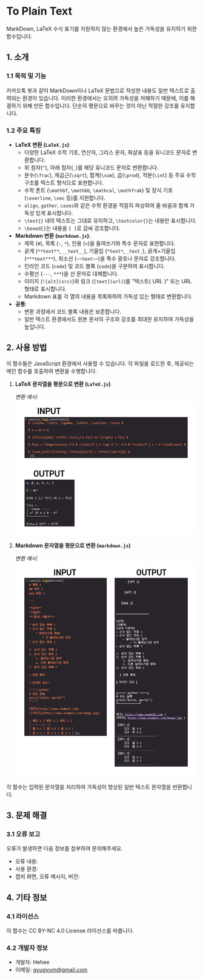 # To Plain Text
MarkDown, LaTeX 수식 표기를 지원하지 않는 환경에서 높은 가독성을 유지하기 위한 함수입니다.

## 1. 소개

### 1.1 목적 및 기능

카카오톡 봇과 같이 MarkDown이나 LaTeX 문법으로 작성한 내용도 일반 텍스트로 출력되는 환경이 있습니다. 이러한 환경에서는 오히려 가독성을 저해하기 때문에, 이를 해결하기 위해 만든 함수입니다.
단순히 평문으로 바꾸는 것이 아닌 적절한 강조를 유지합니다.

### 1.2 주요 특징

*   **LaTeX 변환 (`LaTeX.js`)**:
    *   다양한 LaTeX 수학 기호, 연산자, 그리스 문자, 화살표 등을 유니코드 문자로 변환합니다.
    *   위 첨자(`^`), 아래 첨자(`_`)를 해당 유니코드 문자로 변환합니다.
    *   분수(`\frac`), 제곱근(`\sqrt`), 합계(`\sum`), 곱(`\prod`), 적분(`\int`) 등 주요 수학 구조를 텍스트 형식으로 표현합니다.
    *   수학 폰트 (`\mathbf`, `\mathbb`, `\mathcal`, `\mathfrak`) 및 장식 기호 (`\overline`, `\vec` 등)를 지원합니다.
    *   `align`, `gather`, `cases`와 같은 수학 환경을 적절히 파싱하여 줄 바꿈과 함께 가독성 있게 표시합니다.
    *   `\text{}` 내의 텍스트는 그대로 유지하고, `\textcolor{}`는 내용만 표시합니다.
    *   `\boxed{}`는 내용을 `[ ]`로 감싸 강조합니다.
*   **Markdown 변환 (`markdown.js`)**:
    *   제목 (`#`), 목록 (`-`, `*`), 인용 (`>`)을 들여쓰기와 특수 문자로 표현합니다.
    *   굵게 (`**text**`, `__text__`), 기울임 (`*text*`, `_text_`), 굵게+기울임 (`***text***`), 취소선 (`~~text~~`)을 특수 괄호나 문자로 강조합니다.
    *   인라인 코드 (`code`) 및 코드 블록 (```code```)을 구분하여 표시합니다.
    *   수평선 (`---`, `***`)을 선 문자로 대체합니다.
    *   이미지 (`![alt](src)`)와 링크 (`[text](url)`)를 "텍스트( URL )" 또는 URL 형태로 표시합니다.
    *   Markdown 표를 각 열의 내용을 목록화하여 가독성 있는 형태로 변환합니다.
*   **공통**:
    *   변환 과정에서 코드 블록 내용은 보존합니다.
    *   일반 텍스트 환경에서도 원본 문서의 구조와 강조를 최대한 유지하여 가독성을 높입니다.

## 2. 사용 방법

이 함수들은 JavaScript 환경에서 사용할 수 있습니다. 각 파일을 로드한 후, 제공되는 메인 함수를 호출하여 변환을 수행합니다.

1.  **LaTeX 문자열을 평문으로 변환 (`LaTeX.js`)**

    *변환 예시:*
    ![LaTeX 변환 예시](example/LatexToText.png) 

2.  **Markdown 문자열을 평문으로 변환 (`markdown.js`)**

    *변환 예시:*
    ![Markdown 변환 예시](example/mdToText.png) 

각 함수는 입력된 문자열을 처리하여 가독성이 향상된 일반 텍스트 문자열을 반환합니다.

## 3. 문제 해결

### 3.1 오류 보고

오류가 발생하면 다음 정보를 첨부하여 문의해주세요.

*   오류 내용:
*   사용 환경:
*   캡처 화면, 오류 메시지, 버전:

## 4. 기타 정보

### 4.1 라이선스

이 함수는 CC BY-NC 4.0 License 라이선스를 따릅니다.

### 4.2 개발자 정보

* 개발자: Hehee
* 이메일: gyugyum@gmail.com